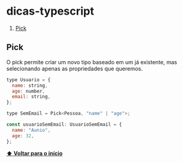 # dicas-typescript

1.  [Pick](#pick)

## **Pick**

O pick permite criar um novo tipo baseado em um já existente, mas selecionando apenas as propriedades que queremos.

```javascript
type Usuario = {
  name: string,
  age: number,
  email: string,
};

type SemEmail = Pick<Pessoa, "name" | "age">;

const usuarioSemEmail: UsuarioSemEmail = {
  name: "Aunio",
  age: 32,
};
```

**[⬆ Voltar para o início](#dicas-typescript)**
